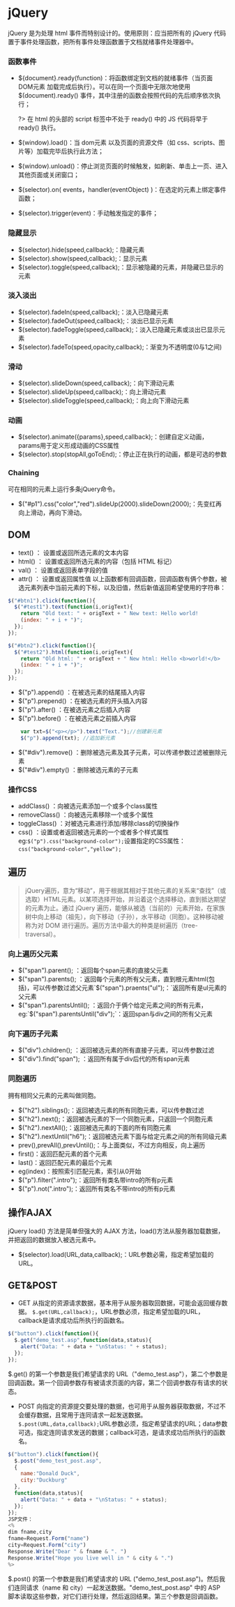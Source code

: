 # jQuery

jQuery 是为处理 html 事件而特别设计的。使用原则：应当把所有的 jQuery 代码置于事件处理函数，把所有事件处理函数置于文档就绪事件处理器中。

### 函数事件
- \${document}.ready(function)：将函数绑定到文档的就绪事件（当页面 DOM元素 加载完成后执行）。可以在同一个页面中无限次地使用 $(document).ready() 事件，其中注册的函数会按照代码的先后顺序依次执行；

  ?> 在 html 的头部的 script 标签中不处于 ready() 中的 JS 代码将早于 ready() 执行。

- $(window).load()：当 dom元素 以及页面的资源文件（如 css、scripts、图片等）加载完毕后执行此方法；

- $(window).unload()：停止浏览页面的时候触发，如刷新、单击上一页、进入其他页面或关闭窗口；

- $(selector).on( events，handler(eventObject) )：在选定的元素上绑定事件函数；

- $(selector).trigger(event)：手动触发指定的事件；

### 隐藏显示
- $(selector).hide(speed,callback);：隐藏元素
- $(selector).show(speed,callback);：显示元素
- $(selector).toggle(speed,callback);：显示被隐藏的元素，并隐藏已显示的元素

### 淡入淡出
- $(selector).fadeIn(speed,callback);：淡入已隐藏元素
- $(selector).fadeOut(speed,callback);：淡出已显示元素
- $(selector).fadeToggle(speed,callback);：淡入已隐藏元素或淡出已显示元素
- $(selector).fadeTo(speed,opacity,callback);：渐变为不透明度(0与1之间)

### 滑动
- $(selector).slideDown(speed,callback);：向下滑动元素
- $(selector).slideUp(speed,callback);：向上滑动元素
- $(selector).slideToggle(speed,callback);：向上向下滑动元素

### 动画
- $(selector).animate({params},speed,callback);：创建自定义动画，params用于定义形成动画的CSS属性
- $(selector).stop(stopAll,goToEnd);：停止正在执行的动画，都是可选的参数

### Chaining
可在相同的元素上运行多条jQuery命令。
- $("#p1").css("color","red").slideUp(2000).slideDown(2000);：先变红再向上滑动，再向下滑动。

## DOM
- text() ： 设置或返回所选元素的文本内容
- html() ： 设置或返回所选元素的内容（包括 HTML 标记）
- val()  ： 设置或返回表单字段的值
- attr() ： 设置或返回属性值
以上函数都有回调函数，回调函数有俩个参数，被选元素列表中当前元素的下标，以及旧值，然后新值返回希望使用的字符串：

```javascript
$("#btn1").click(function(){
  $("#test1").text(function(i,origText){
    return "Old text: " + origText + " New text: Hello world!
    (index: " + i + ")";
  });
});

$("#btn2").click(function(){
  $("#test2").html(function(i,origText){
    return "Old html: " + origText + " New html: Hello <b>world!</b>
    (index: " + i + ")";
  });
});
```

- $("p").append()  ：在被选元素的结尾插入内容
- $("p").prepend() ：在被选元素的开头插入内容
- $("p").after()   ：在被选元素之后插入内容
- $("p").before()  ：在被选元素之前插入内容

```javascript
    var txt=$("<p></p>").text("Text.");//创建新元素
    $("p").append(txt); //追加新元素
```

- $("#div").remove() ：删除被选元素及其子元素，可以传递参数过滤被删除元素
- $("#div").empty()  ：删除被选元素的子元素

### 操作CSS
- addClass() ：向被选元素添加一个或多个class属性
- removeClass() ：向被选元素移除一个或多个属性
- toggleClass() ：对被选元素进行添加/移除class的切换操作
- css() ：设置或者返回被选元素的一个或者多个样式属性eg:`$("p").css("background-color");`设置指定的CSS属性：`css("background-color","yellow");`

## 遍历
> jQuery遍历，意为“移动”，用于根据其相对于其他元素的关系来“查找”（或选取）HTML元素。以某项选择开始，并沿着这个选择移动，直到抵达期望的元素为止。通过 jQuery 遍历，能够从被选（当前的）元素开始，在家族树中向上移动（祖先），向下移动（子孙），水平移动（同胞）。这种移动被称为对 DOM 进行遍历。遍历方法中最大的种类是树遍历（tree-traversal）。

### 向上遍历父元素
- $("span").parent(); ：返回每个span元素的直接父元素
- $("span").parents(); ：返回每个元素的所有父元素，直到根元素html(包括)，可以传参数过滤父元素`$("span").praents("ul");：`返回所有是ul元素的父元素
- $("span").parentsUntil(); ：返回介于俩个给定元素之间的所有元素，eg:`$("span").parentsUntil("div");`：返回span与div之间的所有父元素

### 向下遍历子元素
- $("div").children(); ：返回被选元素的所有直接子元素，可以传参数过滤
- $("div").find("span"); ：返回所有属于div后代的所有span元素

### 同胞遍历
拥有相同父元素的元素叫做同胞。

- $("h2").siblings();：返回被选元素的所有同胞元素，可以传参数过滤
- $("h2").next();：返回被选元素的下一个同胞元素，只返回一个同胞元素
- $("h2").nextAll();：返回被选元素的下面的所有同胞元素
- $("h2").nextUntil("h6");：返回被选元素下面与给定元素之间的所有同级元素
- prev(),prevAll(),prevUntil();：与上面类似，不过方向相反，向上遍历
- first()：返回匹配元素的首个元素
- last()：返回匹配元素的最后个元素
- eg(index)：按照索引匹配元素，索引从0开始
- $("p").filter(".intro");：返回所有类名带intro的所有p元素
- $("p").not(".intro");：返回所有类名不带intro的所有p元素

## 操作AJAX
jQuery load() 方法是简单但强大的 AJAX 方法，load()方法从服务器加载数据，并把返回的数据放入被选元素中。

- $(selector).load(URL,data,callback);：URL参数必需，指定希望加载的URL。

## GET&POST
- GET 从指定的资源请求数据，基本用于从服务器取回数据，可能会返回缓存数据。
`$.get(URL,callback);`，URL参数必须，指定希望加载的URL，callback是请求成功后所执行的函数名。

```javascript
$("button").click(function(){
  $.get("demo_test.asp",function(data,status){
    alert("Data: " + data + "\nStatus: " + status);
  });
});
```
$.get() 的第一个参数是我们希望请求的 URL（"demo_test.asp"），第二个参数是回调函数。第一个回调参数存有被请求页面的内容，第二个回调参数存有请求的状态。

- POST 向指定的资源提交要处理的数据，也可用于从服务器获取数据，不过不会缓存数据，且常用于连同请求一起发送数据。
`$.post(URL,data,callback);`URL参数必须，指定希望请求的URL；data参数可选，指定连同请求发送的数据；callback可选，是请求成功后所执行的函数名。

```javascript
$("button").click(function(){
  $.post("demo_test_post.asp",
  {
    name:"Donald Duck",
    city:"Duckburg"
  },
  function(data,status){
    alert("Data: " + data + "\nStatus: " + status);
  });
});
JSP文件：
<%
dim fname,city
fname=Request.Form("name")
city=Request.Form("city")
Response.Write("Dear " & fname & ". ")
Response.Write("Hope you live well in " & city & ".")
%>
```

$.post() 的第一个参数是我们希望请求的 URL ("demo_test_post.asp")。然后我们连同请求（name 和 city）一起发送数据。"demo_test_post.asp" 中的 ASP 脚本读取这些参数，对它们进行处理，然后返回结果。第三个参数是回调函数。